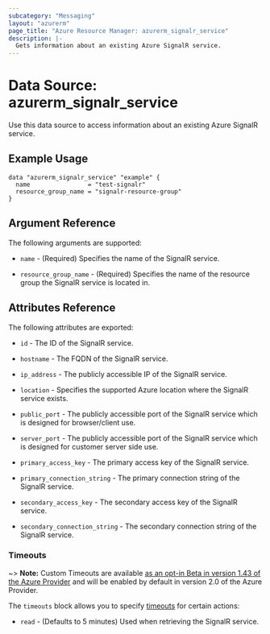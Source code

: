```yaml
---
subcategory: "Messaging"
layout: "azurerm"
page_title: "Azure Resource Manager: azurerm_signalr_service"
description: |-
  Gets information about an existing Azure SignalR service.
---
```


# Data Source: azurerm_signalr_service

Use this data source to access information about an existing Azure SignalR service.

## Example Usage

```hcl
data "azurerm_signalr_service" "example" {
  name                = "test-signalr"
  resource_group_name = "signalr-resource-group"
}
```

## Argument Reference

The following arguments are supported:

* `name` - (Required) Specifies the name of the SignalR service.

* `resource_group_name` - (Required) Specifies the name of the resource group the SignalR service is located in.

## Attributes Reference

The following attributes are exported:

* `id` - The ID of the SignalR service.

* `hostname` - The FQDN of the SignalR service.

* `ip_address` - The publicly accessible IP of the SignalR service.

* `location` - Specifies the supported Azure location where the SignalR service exists.

* `public_port` - The publicly accessible port of the SignalR service which is designed for browser/client use.

* `server_port` - The publicly accessible port of the SignalR service which is designed for customer server side use.

* `primary_access_key` - The primary access key of the SignalR service.

* `primary_connection_string` - The primary connection string of the SignalR service.

* `secondary_access_key` - The secondary access key of the SignalR service.

* `secondary_connection_string` - The secondary connection string of the SignalR service.

### Timeouts

~> **Note:** Custom Timeouts are available [as an opt-in Beta in version 1.43 of the Azure Provider](/docs/providers/azurerm/guides/2.0-beta.html) and will be enabled by default in version 2.0 of the Azure Provider.

The `timeouts` block allows you to specify [timeouts](https://www.terraform.io/docs/configuration/resources.html#timeouts) for certain actions:

* `read` - (Defaults to 5 minutes) Used when retrieving the SignalR service.
